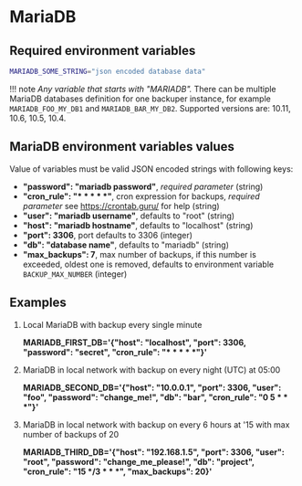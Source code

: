 # MariaDB

## Required environment variables

```bash
MARIADB_SOME_STRING="json encoded database data"
```

!!! note
    *Any variable that starts with "MARIADB".* There can be multiple MariaDB databases definition for one backuper instance, for example `MARIADB_FOO_MY_DB1` and `MARIADB_BAR_MY_DB2`. Supported versions are: 10.11, 10.6, 10.5, 10.4.

## MariaDB environment variables values

Value of variables must be valid JSON encoded strings with following keys:

- **"password": "mariadb password"**, *required parameter* (string)
- **"cron_rule": "\* \* \* \* \*"**, cron expression for backups, *required parameter* see https://crontab.guru/ for help (string)
- **"user": "mariadb username"**, defaults to "root" (string)
- **"host": "mariadb hostname"**, defaults to "localhost" (string)
- **"port": 3306**, port defaults to 3306 (integer)
- **"db": "database name"**, defaults to "mariadb" (string)
- **"max_backups": 7**, max number of backups, if this number is exceeded, oldest one is removed, defaults to environment variable `BACKUP_MAX_NUMBER` (integer)

## Examples

1. Local MariaDB with backup every single minute

    **MARIADB_FIRST_DB='{"host": "localhost", "port": 3306, "password": "secret", "cron_rule": "\* \* \* \* \*"}'**

2. MariaDB in local network with backup on every night (UTC) at 05:00

    **MARIADB_SECOND_DB='{"host": "10.0.0.1", "port": 3306, "user": "foo", "password": "change_me!", "db": "bar", "cron_rule": "0 5 \* \* \*"}'**

3. MariaDB in local network with backup on every 6 hours at '15 with max number of backups of 20

    **MARIADB_THIRD_DB='{"host": "192.168.1.5", "port": 3306, "user": "root", "password": "change_me_please!", "db": "project", "cron_rule": "15 \*/3 \* \* \*", "max_backups": 20}'**

<br>
<br>
